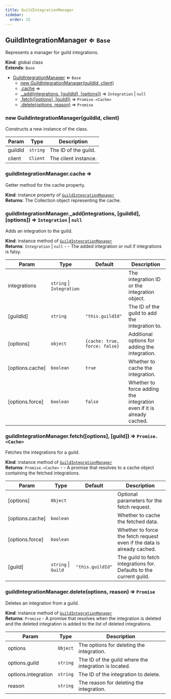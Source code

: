 ```yaml
---
title: GuildIntegrationManager
sidebar:
  order: 15
---
```




## GuildIntegrationManager ⇐ <code>Base</code>
Represents a manager for guild integrations.

**Kind**: global class  
**Extends**: <code>Base</code>  

* [GuildIntegrationManager](#GuildIntegrationManager) ⇐ <code>Base</code>
    * [new GuildIntegrationManager(guildId, client)](#new_GuildIntegrationManager_new)
    * [.cache](#GuildIntegrationManager+cache) ⇒
    * [._add(integrations, [guildId], [options])](#GuildIntegrationManager+_add) ⇒ <code>Integration</code> \| <code>null</code>
    * [.fetch([options], [guild])](#GuildIntegrationManager+fetch) ⇒ <code>Promise.&lt;Cache&gt;</code>
    * [.delete(options, reason)](#GuildIntegrationManager+delete) ⇒ <code>Promise</code>

<a name="new_GuildIntegrationManager_new"></a>

### new GuildIntegrationManager(guildId, client)
Constructs a new instance of the class.


| Param | Type | Description |
| --- | --- | --- |
| guildId | <code>string</code> | The ID of the guild. |
| client | <code>Client</code> | The client instance. |

<a name="GuildIntegrationManager+cache"></a>

### guildIntegrationManager.cache ⇒
Getter method for the cache property.

**Kind**: instance property of [<code>GuildIntegrationManager</code>](#GuildIntegrationManager)  
**Returns**: The Collection object representing the cache.  
<a name="GuildIntegrationManager+_add"></a>

### guildIntegrationManager.\_add(integrations, [guildId], [options]) ⇒ <code>Integration</code> \| <code>null</code>
Adds an integration to the guild.

**Kind**: instance method of [<code>GuildIntegrationManager</code>](#GuildIntegrationManager)  
**Returns**: <code>Integration</code> \| <code>null</code> - - The added integration or null if integrations is falsy.  

| Param | Type | Default | Description |
| --- | --- | --- | --- |
| integrations | <code>string</code> \| <code>Integration</code> |  | The integration ID or the integration object. |
| [guildId] | <code>string</code> | <code>&quot;this.guildId&quot;</code> | The ID of the guild to add the integration to. |
| [options] | <code>object</code> | <code>{cache: true, force: false}</code> | Additional options for adding the integration. |
| [options.cache] | <code>boolean</code> | <code>true</code> | Whether to cache the integration. |
| [options.force] | <code>boolean</code> | <code>false</code> | Whether to force adding the integration even if it is already cached. |

<a name="GuildIntegrationManager+fetch"></a>

### guildIntegrationManager.fetch([options], [guild]) ⇒ <code>Promise.&lt;Cache&gt;</code>
Fetches the integrations for a guild.

**Kind**: instance method of [<code>GuildIntegrationManager</code>](#GuildIntegrationManager)  
**Returns**: <code>Promise.&lt;Cache&gt;</code> - - A promise that resolves to a cache object containing the fetched integrations.  

| Param | Type | Default | Description |
| --- | --- | --- | --- |
| [options] | <code>Object</code> |  | Optional parameters for the fetch request. |
| [options.cache] | <code>boolean</code> |  | Whether to cache the fetched data. |
| [options.force] | <code>boolean</code> |  | Whether to force the fetch request even if the data is already cached. |
| [guild] | <code>string</code> \| <code>Guild</code> | <code>&quot;this.guildId&quot;</code> | The guild to fetch integrations for. Defaults to the current guild. |

<a name="GuildIntegrationManager+delete"></a>

### guildIntegrationManager.delete(options, reason) ⇒ <code>Promise</code>
Deletes an integration from a guild.

**Kind**: instance method of [<code>GuildIntegrationManager</code>](#GuildIntegrationManager)  
**Returns**: <code>Promise</code> - A promise that resolves when the integration is deleted and the deleted integration is added to the list of deleted integrations.  

| Param | Type | Description |
| --- | --- | --- |
| options | <code>Object</code> | The options for deleting the integration. |
| options.guild | <code>string</code> | The ID of the guild where the integration is located. |
| options.integration | <code>string</code> | The ID of the integration to delete. |
| reason | <code>string</code> | The reason for deleting the integration. |

